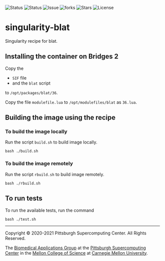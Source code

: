 ![Status](https://github.com/pscedu/singularity-blat/actions/workflows/main.yml/badge.svg)
![Status](https://github.com/pscedu/singularity-blat/actions/workflows/pretty.yml/badge.svg)
![Issue](https://img.shields.io/github/issues/pscedu/singularity-blat)
![forks](https://img.shields.io/github/forks/pscedu/singularity-blat)
![Stars](https://img.shields.io/github/stars/pscedu/singularity-blat)
![License](https://img.shields.io/github/license/pscedu/singularity-blat)

# singularity-blat
Singularity recipe for blat.

## Installing the container on Bridges 2
Copy the

* `SIF` file
* and the `blat` script

to `/opt/packages/blat/36`.

Copy the file `modulefile.lua` to `/opt/modulefiles/blat` as `36.lua`.

## Building the image using the recipe
### To build the image locally
Run the script `build.sh` to build image locally.

```
bash ./build.sh
```

### To build the image remotely
Run the script `rbuild.sh` to build image remotely.

```
bash ./rbuild.sh
```

## To run tests
To run the available tests, run the command

```
bash ./test.sh
```

---
Copyright © 2020-2021 Pittsburgh Supercomputing Center. All Rights Reserved.

The [Biomedical Applications Group](https://www.psc.edu/biomedical-applications/) at the [Pittsburgh Supercomputing Center](http://www.psc.edu) in the [Mellon College of Science](https://www.cmu.edu/mcs/) at [Carnegie Mellon University](http://www.cmu.edu).
